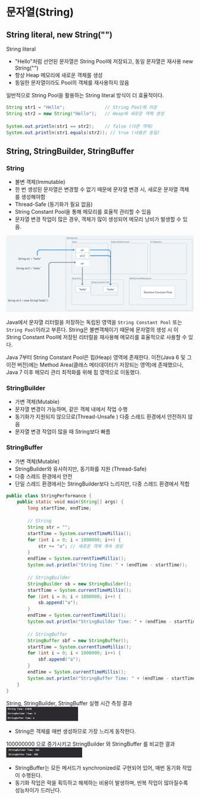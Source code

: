# 문자열(String)

## String literal, new String("")

String literal
- "Hello"처럼 선언된 문자열은 String Pool에 저장되고, 동일 문자열은 재사용
new String("")
- 항상 Heap 메모리에 새로운 객체를 생성
- 동일한 문자열이라도 Pool의 객체를 재사용하지 않음

일반적으로 String Pool을 활용하는 String literal 방식이 더 효율적이다.

```java
String str1 = "Hello";               // String Pool에 저장
String str2 = new String("Hello");   // Heap에 새로운 객체 생성

System.out.println(str1 == str2);    // false (다른 객체)
System.out.println(str1.equals(str2)); // true (내용은 동일)
```
## String, StringBuilder, StringBuffer

### String
- 불변 객체(Immutable)
- 한 번 생성된 문자열은 변경할 수 없기 때문에 문자열 변경 시, 새로운 문자열 객체를 생성해야함
- Thread-Safe (동기화가 필요 없음)
- String Constant Pool을 통해 메모리를  효율적 관리할 수 있음
- 문자열 변경 작업이 많은 경우, 객체가 많이 생성되어 메모리 낭비가 발생할 수 있음.

![](../images/ccd5b601.png)

Java에서 문자열 리터럴을 저장하는 독립된 영역을 `String Constant Pool` 또는 `String Pool`이라고 부른다.
String은 불변객체이기 때문에 문자열의 생성 시 이 String Constant Pool에 저장된 리터럴을 재사용해 메모리를 효율적으로 사용할 수 있다.

Java 7부터 String Constant Pool은 힙(Heap) 영역에 존재한다.
이전(Java 6 및 그 이전 버전)에는 Method Area(클래스 메타데이터가 저장되는 영역)에 존재했으나, Java 7 이후 메모리 관리 최적화를 위해 힙 영역으로 이동했다.


### StringBuilder 
- 가변 객체(Mutable)
- 문자열 변경이 가능하며, 같은 객체 내에서 작업 수행
- 동기화가 지원되지 않으므로(Thread-Unsafe ) 다중 스레드 환경에서 안전하지 않음
- 문자열 변경 작업이 많을 때 String보다 빠름

### StringBuffer
- 가변 객체(Mutable)
- StringBuilder와 유사하지만, 동기화를 지원 (Thread-Safe)
- 다중 스레드 환경에서 안전
- 단일 스레드 환경에서는 StringBuilder보다 느리지만, 다중 스레드 환경에서 적합

```java
public class StringPerformance {
    public static void main(String[] args) {
        long startTime, endTime;

        // String
        String str = "";
        startTime = System.currentTimeMillis();
        for (int i = 0; i < 1000000; i++) {
            str += "a"; // 새로운 객체 계속 생성
        }
        endTime = System.currentTimeMillis();
        System.out.println("String Time: " + (endTime - startTime));

        // StringBuilder
        StringBuilder sb = new StringBuilder();
        startTime = System.currentTimeMillis();
        for (int i = 0; i < 1000000; i++) {
            sb.append("a");
        }
        endTime = System.currentTimeMillis();
        System.out.println("StringBuilder Time: " + (endTime - startTime));

        // StringBuffer
        StringBuffer sbf = new StringBuffer();
        startTime = System.currentTimeMillis();
        for (int i = 0; i < 1000000; i++) {
            sbf.append("a");
        }
        endTime = System.currentTimeMillis();
        System.out.println("StringBuffer Time: " + (endTime - startTime));
    }
}
```
String, StringBuilder, StringBuffer 실행 시간 측정 결과 
![](../images/89ed472c.png)
- String은 객체를 매번 생성하므로 가장 느리게 동작한다.

100000000 으로 증가시키고 StringBuilder 와 StringBuffer 를 비교한 결과
![](../images/7c7b1e12.png)

- StringBuffer는 모든 메서드가 synchronized로 구현되어 있어, 매번 동기화 작업이 수행된다. 
- 동기화 작업은 락을 획득하고 해제하는 비용이 발생하며, 반복 작업이 많아질수록 성능차이가 드러난다.